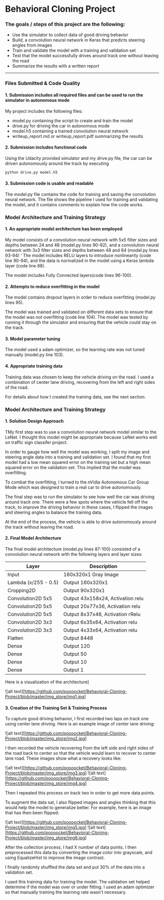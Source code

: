 # Behavioral Cloning Project

### The goals / steps of this project are the following:
* Use the simulator to collect data of good driving behavior
* Build, a convolution neural network in Keras that predicts steering angles from images
* Train and validate the model with a training and validation set
* Test that the model successfully drives around track one without leaving the road
* Summarize the results with a written report

---
### Files Submitted & Code Quality

#### 1. Submission includes all required files and can be used to run the simulator in autonomous mode

My project includes the following files:
* model.py containing the script to create and train the model
* drive.py for driving the car in autonomous mode
* model.h5 containing a trained convolution neural network 
* writeup_report.md or writeup_report.pdf summarizing the results

#### 2. Submission includes functional code
Using the Udacity provided simulator and my drive.py file, the car can be driven autonomously around the track by executing 
```sh
python drive.py model.h5
```

#### 3. Submission code is usable and readable

The model.py file contains the code for training and saving the convolution neural network. The file shows the pipeline I used for training and validating the model, and it contains comments to explain how the code works.

### Model Architecture and Training Strategy

#### 1. An appropriate model architecture has been employed

My model consists of a convolution neural network with 5x5 filter sizes and depths between 24 and 48 (model.py lines 90-92), and a convolution neural network with 3x3 filter sizes and depths between 48 and 64 (model.py lines 93-94)
'
The model includes RELU layers to introduce nonlinearity (code line 90-94), and the data is normalized in the model using a Keras lambda layer (code line 88).

The model includes Fully Connected layers(code lines 96-100).

#### 2. Attempts to reduce overfitting in the model

The model contains dropout layers in order to reduce overfitting (model.py lines 95).

The model was trained and validated on different data sets to ensure that the model was not overfitting (code line 104). The model was tested by running it through the simulator and ensuring that the vehicle could stay on the track.

#### 3. Model parameter tuning

The model used a adam optimizer, so the learning rate was not tuned manually (model.py line 103).

#### 4. Appropriate training data

Training data was chosen to keep the vehicle driving on the road. I used a combination of center lane driving, recovering from the left and right sides of the road.

For details about how I created the training data, see the next section. 

### Model Architecture and Training Strategy

#### 1. Solution Design Approach

TMy first step was to use a convolution neural network model similar to the LeNet. I thought this model might be appropriate because LeNet works well on traffic sign classifer project.

In order to gauge how well the model was working, I split my image and steering angle data into a training and validation set. I found that my first model had a low mean squared error on the training set but a high mean squared error on the validation set. This implied that the model was overfitting.

To combat the overfitting, I turned to the nVidia Autonomous Car Group Mode which was designed to train a real car to drive autonomously.

The final step was to run the simulator to see how well the car was driving around track one. There were a few spots where the vehicle fell off the track, to improve the driving behavior in these cases, I flipped the images and steering angles to balance the training data.

At the end of the process, the vehicle is able to drive autonomously around the track without leaving the road.

#### 2. Final Model Architecture

The final model architecture (model.py lines 87-100) consisted of a convolution neural network with the following layers and layer sizes:

| Layer | Description |
| ----- | ----------- |
| Input | 160x320x1 Gray Image |
| Lambda (x/255 - 0.5) | Output 160x320x1 |
| Cropping2D | Output 90x320x1 |
| Convolution2D 5x5 | Output 43x158x24, Activation relu |
| Convolution2D 5x5 | Output 20x77x36, Activation relu |
| Convolution2D 5x5 | Output 8x37x48, Activation rRelu |
| Convolution2D 3x3 | Output 6x35x64, Activation relu |
| Convolution2D 3x3 | Output 4x33x64, Activation relu |
| Flatten | Output 8448 |
| Dense | Output 120 |
| Dense | Output 50 |
| Dense | Output 10 |
| Dense | Output 1 |

Here is a visualization of the architecture]

![alt text][https://github.com/poooocket/Behavioral-Cloning-Project/blob/master/img_store/img1.jpg]

#### 3. Creation of the Training Set & Training Process

To capture good driving behavior, I first recorded two laps on track one using center lane driving. Here is an example image of center lane driving:

![alt text][https://github.com/poooocket/Behavioral-Cloning-Project/blob/master/img_store/img2.jpg]

I then recorded the vehicle recovering from the left side and right sides of the road back to center so that the vehicle would learn to recover to center lane road. These images show what a recovery looks like:

![alt text][https://github.com/poooocket/Behavioral-Cloning-Project/blob/master/img_store/img3.jpg]
![alt text][https://github.com/poooocket/Behavioral-Cloning-Project/blob/master/img_store/img4.jpg]

Then I repeated this process on track two in order to get more data points.

To augment the data sat, I also flipped images and angles thinking that this would help the model to generalize better. For example, here is an image that has then been flipped:

![alt text][https://github.com/poooocket/Behavioral-Cloning-Project/blob/master/img_store/img5.jpg]
![alt text][https://github.com/poooocket/Behavioral-Cloning-Project/blob/master/img_store/img6.jpg]


After the collection process, I had X number of data points. I then preprocessed this data by converting the image color into grayscale, and using EqualizeHist to improve the image contrast.

I finally randomly shuffled the data set and put 30% of the data into a validation set. 

I used this training data for training the model. The validation set helped determine if the model was over or under fitting. I used an adam optimizer so that manually training the learning rate wasn't necessary.
